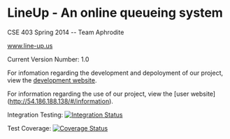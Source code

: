 LineUp - An online queueing system
==================

CSE 403 Spring 2014 -- Team Aphrodite

www.line-up.us

Current Version Number: 1.0

For infomation regarding the development and depoloyment of our project, 
view the [development website](https://github.com/Line-Up-Admin/CSE-403-Spring2014/wiki).

For information regarding the use of our project, view the [user website]
(http://54.186.188.138/#/information).

Integration Testing: [![Integration Status](https://travis-ci.org/Line-Up-Admin/CSE-403-Spring2014.svg?branch=master)](https://travis-ci.org/Line-Up-Admin/CSE-403-Spring2014)

Test Coverage: [![Coverage Status](https://img.shields.io/coveralls/Line-Up-Admin/CSE-403-Spring2014.svg)](https://coveralls.io/r/Line-Up-Admin/CSE-403-Spring2014?branch=master)
